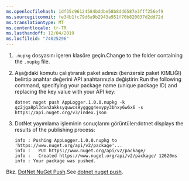```yaml
---
ms.openlocfilehash: 1df35c96124584bddbe58b8dd6587e3fff256ef9
ms.sourcegitcommit: fe34b1fc79d6a9b2943a951f70b820037d2dd72d
ms.translationtype: MT
ms.contentlocale: tr-TR
ms.lasthandoff: 12/04/2019
ms.locfileid: "74825296"
---
```

1. <span data-ttu-id="b73fb-101">`.nupkg` dosyasını içeren klasöre geçin.</span><span class="sxs-lookup"><span data-stu-id="b73fb-101">Change to the folder containing the `.nupkg` file.</span></span>

1. <span data-ttu-id="b73fb-102">Aşağıdaki komutu çalıştırarak paket adınızı (benzersiz paket KIMLIĞI) belirtip anahtar değerini API anahtarınızla değiştirin:</span><span class="sxs-lookup"><span data-stu-id="b73fb-102">Run the following command, specifying your package name (unique package ID) and replacing the key value with your API key:</span></span>

    ```dotnetcli
    dotnet nuget push AppLogger.1.0.0.nupkg -k qz2jga8pl3dvn2akksyquwcs9ygggg4exypy3bhxy6w6x6 -s https://api.nuget.org/v3/index.json
    ```

1. <span data-ttu-id="b73fb-103">DotNet yayımlama işleminin sonuçlarını görüntüler:</span><span class="sxs-lookup"><span data-stu-id="b73fb-103">dotnet displays the results of the publishing process:</span></span>

    ```output
    info : Pushing AppLogger.1.0.0.nupkg to 'https://www.nuget.org/api/v2/package'...
    info :   PUT https://www.nuget.org/api/v2/package/
    info :   Created https://www.nuget.org/api/v2/package/ 12620ms
    info : Your package was pushed.
    ```

<span data-ttu-id="b73fb-104">Bkz. [DotNet NuGet Push](/dotnet/core/tools/dotnet-nuget-push).</span><span class="sxs-lookup"><span data-stu-id="b73fb-104">See [dotnet nuget push](/dotnet/core/tools/dotnet-nuget-push).</span></span>